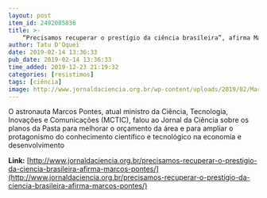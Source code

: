 ```yaml
---
layout: post
item_id: 2492085836
title: >-
    “Precisamos recuperar o prestígio da ciência brasileira”, afirma Marcos Pontes
author: Tatu D'Oquei
date: 2019-02-14 13:36:33
pub_date: 2019-02-14 13:36:33
time_added: 2019-12-23 21:19:32
categories: [resistimos]
tags: [ciência]
image: http://www.jornaldaciencia.org.br/wp-content/uploads/2019/02/Marcos-Pontes-Foto-Bruno-Peres-MCTIC.jpg
---
```


O astronauta Marcos Pontes, atual ministro da Ciência, Tecnologia, Inovações e Comunicações (MCTIC), falou ao Jornal da Ciência sobre os planos da Pasta para melhorar o orçamento da área e para ampliar o protagonismo do conhecimento científico e tecnológico na economia e desenvolvimento

**Link:** [http://www.jornaldaciencia.org.br/precisamos-recuperar-o-prestigio-da-ciencia-brasileira-afirma-marcos-pontes/](http://www.jornaldaciencia.org.br/precisamos-recuperar-o-prestigio-da-ciencia-brasileira-afirma-marcos-pontes/)

